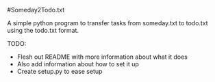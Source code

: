 #Someday2Todo.txt

A simple python program to transfer tasks from someday.txt to todo.txt using the todo.txt format. 

TODO:
- Flesh out README with more information about what it does
- Also add information about how to set it up
- Create setup.py to ease setup